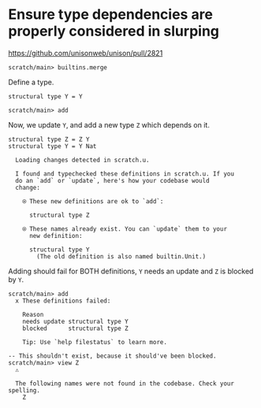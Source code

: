 # Ensure type dependencies are properly considered in slurping

https://github.com/unisonweb/unison/pull/2821

``` ucm :hide
scratch/main> builtins.merge
```

Define a type.

``` unison :hide
structural type Y = Y
```

``` ucm :hide
scratch/main> add
```

Now, we update `Y`, and add a new type `Z` which depends on it.

``` unison
structural type Z = Z Y
structural type Y = Y Nat
```

``` ucm :added-by-ucm
  Loading changes detected in scratch.u.

  I found and typechecked these definitions in scratch.u. If you
  do an `add` or `update`, here's how your codebase would
  change:
  
    ⍟ These new definitions are ok to `add`:
    
      structural type Z
    
    ⍟ These names already exist. You can `update` them to your
      new definition:
    
      structural type Y
        (The old definition is also named builtin.Unit.)

```

Adding should fail for BOTH definitions, `Y` needs an update and `Z` is blocked by `Y`.

``` ucm :error
scratch/main> add
  x These definitions failed:
  
    Reason
    needs update structural type Y
    blocked      structural type Z
  
    Tip: Use `help filestatus` to learn more.

-- This shouldn't exist, because it should've been blocked.
scratch/main> view Z
  ⚠️
  
  The following names were not found in the codebase. Check your spelling.
    Z

```
